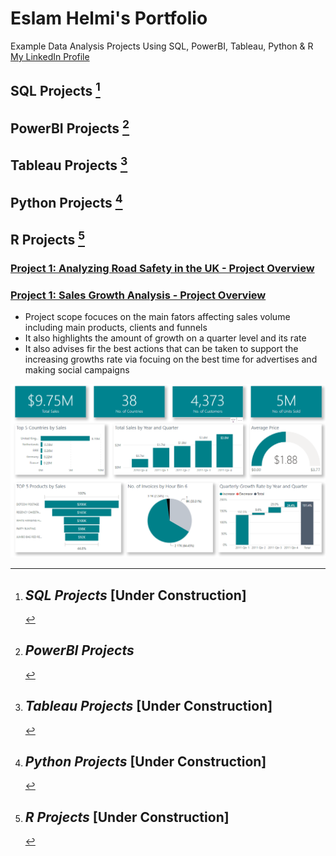 # **Eslam Helmi's Portfolio**
Example Data Analysis Projects Using SQL, PowerBI, Tableau, Python & R [My LinkedIn Profile](https://www.linkedin.com/in/eslamhelmi/)

## SQL Projects [^1]
## PowerBI Projects [^2]
## Tableau Projects [^3]
## Python Projects [^4]
## R Projects [^5]

[^1]: ## *SQL Projects* [Under Construction]

### [Project 1: Analyzing Road Safety in the UK - Project Overview](https://photos.google.com/share/AF1QipMPD3BRZStozBDFnLIMtUHkcjFsCVJifs4XIgh42WgpQd8MpoyTcp297jLBjFsJmw?key=LVlBR05xWlNRb2lsVjZZVGs2UVZ4bmNjUnNJS0Rn)


[^2]: ## *PowerBI Projects*

### [Project 1: Sales Growth Analysis - Project Overview](https://github.com/eslamhelmi/SalesGrowthAnalysis/blob/main/Project1.PNG?raw=true)
* Project scope focuces on the main fators affecting sales volume including main products, clients and funnels 
* It also highlights the amount of growth on a quarter level and its rate 
* It also advises fir the best actions that can be taken to support the increasing growths rate via focuing on the best time for advertises and making social campaigns 

![](https://raw.githubusercontent.com/eslamhelmi/SalesGrowthAnalysis/main/Project1.PNG?token=GHSAT0AAAAAABX6VRBCBFIMJ3KRI4X35P3UYYFIB3Q)


[^3]: ## *Tableau Projects* [Under Construction]


[^4]: ## *Python Projects* [Under Construction]


[^5]: ## *R Projects* [Under Construction]

